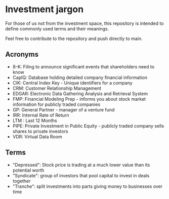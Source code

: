 # Investment jargon
For those of us not from the investment space, this repository is intended to define commonly used terms and their meanings.

Feel free to contribute to the repository and push directly to main.

## Acronyms
- 8-K: Filing to announce significant events that shareholders need to know
- CapIQ: Database holding detailed company financial information
- CIK: Central Index Key - Unique identifiers for a company
- CRM: Customer Relationship Management
- EDGAR: Electronic Data Gathering Analysis and Retrieval System
- FMP: Financial Modeling Prep - informs you about stock market information for publicly traded companies
- GP: General Partner - manager of a venture fund
- IRR: Internal Rate of Return
- LTM : Last 12 Months
- PIPE: Private Investment in Public Equity - publicly traded company sells shares to private investors
- VDR: Virtual Data Room

## Terms
- "Depressed": Stock price is trading at a much lower value than its potential worth
- "Syndicate": group of investors that pool capital to invest in deals together
- "Tranche": split investments into parts giving money to businesses over time
